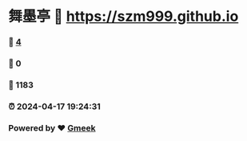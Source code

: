 # 舞墨亭 :link: https://szm999.github.io 
### :page_facing_up: [4](https://szm999.github.io/tag.html) 
### :speech_balloon: 0 
### :hibiscus: 1183 
### :alarm_clock: 2024-04-17 19:24:31 
### Powered by :heart: [Gmeek](https://github.com/Meekdai/Gmeek)
